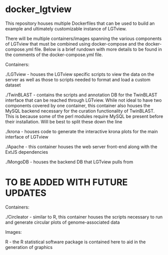 # docker_lgtview
This repository houses multiple Dockerfiles that can be used to build an example 
and ultimately customizable instance of LGTview.

There will be multiple containers/images spanning the various components of LGTview that
must be combined using docker-compose and the docker-compose.yml file. Below is a 
brief rundown with more details to be found in the comments of the docker-compose.yml
file. 

Containers:

./LGTview - houses the LGTview specific scripts to view the data on the server
as well as those to scripts needed to format and load a custom dataset 

./TwinBLAST - contains the scripts and annotation DB for the TwinBLAST interface
that can be reached through LGTview. While not ideal to have two components covered
by one container, this container also houses the MySQL backend necessary for the 
curation functionality of TwinBLAST. This is because some of the perl modules 
require MySQL be present before their installation. Will be best to split these 
down the line

./krona - houses code to generate the interactive krona plots for the main interface
of LGTview

./Apache - this container houses the web server front-end along with the ExtJS 
dependencies 

./MongoDB - houses the backend DB that LGTview pulls from

# TO BE ADDED WITH FUTURE UPDATES
Containers:

./Circleator - similar to R, this container houses the scripts necessary to run and 
generate circular plots of genome-associated data

Images: 

R - the R statistical software package is contained here to aid in the generation
of graphics
